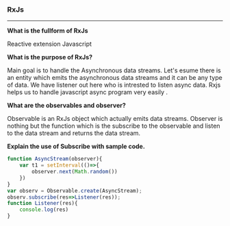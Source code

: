 ### RxJs
---

**What is the fullform of RxJs**

Reactive extension Javascript

**What is the purpose of RxJs?**

Main goal is to handle the Asynchronous data streams.
Let's esume there is an entity which emits the asynchronous data streams and it can be any type of data. We have listener out here who is intrested to listen async data. Rxjs helps us to handle javascript async program very easily .
    
**What are the observables and observer?**

Observable is an RxJs object which actually emits data streams.
Observer is nothing but the function which is the subscribe to the observable and listen to the data stream and returns the data stream.

**Explain the use of Subscribe with sample code.**

``` typescript
function AsyncStream(observer){
    var t1 = setInterval(()=>{
        observer.next(Math.random())
    })
}
var observ = Observable.create(AsyncStream);
observ.subscribe(res=>Listener(res));
function Listener(res){
    console.log(res)
}
```